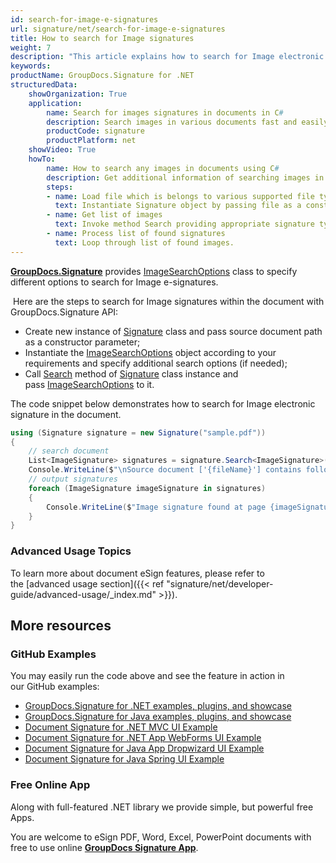 ```yaml
---
id: search-for-image-e-signatures
url: signature/net/search-for-image-e-signatures
title: How to search for Image signatures
weight: 7
description: "This article explains how to search for Image electronic signatures with GroupDocs.Signature API."
keywords: 
productName: GroupDocs.Signature for .NET
structuredData:
    showOrganization: True
    application:    
        name: Search for images signatures in documents in C#    
        description: Search images in various documents fast and easily with C# language and GroupDocs.Signature for .NET APIs
        productCode: signature
        productPlatform: net 
    showVideo: True
    howTo:
        name: How to search any images in documents using C# 
        description: Get additional information of searching images in documents with C#
        steps:
        - name: Load file which is belongs to various supported file types.
          text: Instantiate Signature object by passing file as a constructor parameter. You may provide either file path or file stream. 
        - name: Get list of images 
          text: Invoke method Search providing appropriate signature type.
        - name: Process list of found signatures
          text: Loop through list of found images.
---
```

[**GroupDocs.Signature**](https://products.groupdocs.com/signature/net) provides [ImageSearchOptions](https://apireference.groupdocs.com/net/signature/groupdocs.signature.options/imagesearchoptions) class to specify different options to search for Image e-signatures.

 Here are the steps to search for Image signatures within the document with GroupDocs.Signature API:

* Create new instance of [Signature](https://apireference.groupdocs.com/net/signature/groupdocs.signature/signature) class and pass source document path as a constructor parameter;
* Instantiate the [ImageSearchOptions](https://apireference.groupdocs.com/net/signature/groupdocs.signature.options/imagesearchoptions) object according to your requirements and specify additional search options (if needed);
* Call [Search](https://apireference.groupdocs.com/net/signature/groupdocs.signature/signature/methods/search/_1) method of [Signature](https://apireference.groupdocs.com/net/signature/groupdocs.signature/signature) class instance and pass [ImageSearchOptions](https://apireference.groupdocs.com/net/signature/groupdocs.signature.options/imagesearchoptions) to it.

The code snippet below demonstrates how to search for Image electronic signature in the document.

```csharp
using (Signature signature = new Signature("sample.pdf"))
{
    // search document
    List<ImageSignature> signatures = signature.Search<ImageSignature>(SignatureType.Image);
    Console.WriteLine($"\nSource document ['{fileName}'] contains following image signature(s).");
    // output signatures
    foreach (ImageSignature imageSignature in signatures)
    {
        Console.WriteLine($"Image signature found at page {imageSignature.PageNumber} with size {imageSignature.Size}. Created {imageSignature.CreatedOn}, modified {imageSignature.ModifiedOn}");
    }
}
```

### Advanced Usage Topics

To learn more about document eSign features, please refer to the [advanced usage section]({{< ref "signature/net/developer-guide/advanced-usage/_index.md" >}}).

## More resources

### GitHub Examples

You may easily run the code above and see the feature in action in our GitHub examples:

* [GroupDocs.Signature for .NET examples, plugins, and showcase](https://github.com/groupdocs-signature/GroupDocs.Signature-for-.NET)
* [GroupDocs.Signature for Java examples, plugins, and showcase](https://github.com/groupdocs-signature/GroupDocs.Signature-for-Java)
* [Document Signature for .NET MVC UI Example](https://github.com/groupdocs-signature/GroupDocs.Signature-for-.NET-MVC)
* [Document Signature for .NET App WebForms UI Example](https://github.com/groupdocs-signature/GroupDocs.Signature-for-.NET-WebForms)
* [Document Signature for Java App Dropwizard UI Example](https://github.com/groupdocs-signature/GroupDocs.Signature-for-Java-Dropwizard)
* [Document Signature for Java Spring UI Example](https://github.com/groupdocs-signature/GroupDocs.Signature-for-Java-Spring)

### Free Online App

Along with full-featured .NET library we provide simple, but powerful free Apps.

You are welcome to eSign PDF, Word, Excel, PowerPoint documents with free to use online **[GroupDocs Signature App](https://products.groupdocs.app/signature)**.
